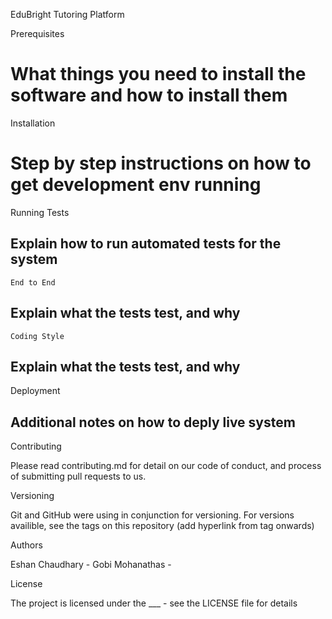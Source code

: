 EduBright Tutoring Platform

Prerequisites
# What things you need to install the software and how to install them

Installation
# Step by step instructions on how to get development env running

Running Tests
## Explain how to run automated tests for the system
    End to End
## Explain what the tests test, and why
    Coding Style
## Explain what the tests test, and why

Deployment
## Additional notes on how to deply live system

Contributing

Please read contributing.md for detail on our code of conduct, and process of submitting pull requests to us.

Versioning

Git and GitHub were using in conjunction for versioning. For versions availible, see the tags on this repository (add hyperlink from tag onwards)

Authors

Eshan Chaudhary - 
Gobi Mohanathas - 

License

The project is licensed under the ___ - see the LICENSE file for details

